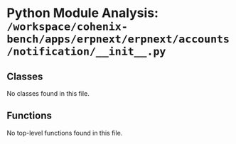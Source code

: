 # Python Module Analysis: `/workspace/cohenix-bench/apps/erpnext/erpnext/accounts/notification/__init__.py`

## Classes

No classes found in this file.


## Functions

No top-level functions found in this file.
